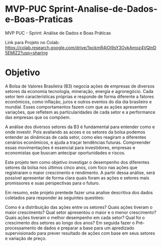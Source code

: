 # MVP-PUC Sprint-Analise-de-Dados-e-Boas-Praticas
MVP PUC - Sprint: Análise de Dados e Boas Práticas

Link para Projeto no Colab:
https://colab.research.google.com/drive/1pckmR4jOj9sY3OvkAmoz4VQlnD5EMlZ2?usp=sharing

# Objetivo

A Bolsa de Valores Brasileira (B3) negocia ações de empresas de diversos setores da economia tecnologia, mineração, energia e agronegócio. Cada setor tem características próprias e responde de forma diferente a fatores econômicos, como inflação, juros e outros eventos do dia dia brasileiro e mundial. Esses comportamentos fazem com que as ações apresentem variações, que refletem as particularidades de cada setor e a performance das empresas que os compõem.

A análise dos diversos setores da B3 é fundamental para entender como e onde investir. Pois avaliando as acoes e os setores da bolsa podemos entender as dinâmicas de cada setor, como eles reagiram a diferentes cenários econômicos, e ajuda a traçar tendências futuras. Compreender essas movimentações é essencial para investidores, empresas e economistas que buscam antecipar oportunidades e riscos.

Este projeto tem como objetivo investigar o desempenho dos diferentes setores da bolsa nos últimos cinco anos, com foco nas ações que registraram o maior crescimento e rendimento. A partir dessa análise, será possível apresentar de forma clara quais foram as ações e setores mais promissores e suas perspectivas para o futuro.

Em resumo, este projeto prentede fazer uma analise descritiva dos dados coletados para responder às seguintes questões:

Como é a distribuição das ações entre os setores?
Quais ações tiveram o maior crescimento?
Qual setor apresentou o maior e o menor crescimento?
Quais ações tiveram o melhor desempenho em cada setor?
Qual foi o crescimento dos setores ao longo dos anos?
Em seguida fazer o Pré-processamento de dados e preparar a base para um apredizado supervisionado para prever resultado de ações com base em seus setores e variação de preço.
